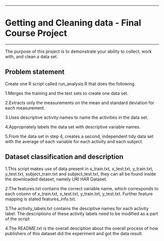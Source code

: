 ***
# Getting and Cleaning data - Final Course Project
***

The purpose of this project is to demonstrate your ability to collect, work with, and clean a data set.

## Problem statement

Create one R script called run_analysis.R that does the following.

1.Merges the training and the test sets to create one data set.

2.Extracts only the measurements on the mean and standard deviation for each measurement.

3.Uses descriptive activity names to name the activities in the data set.

4.Appropriately labels the data set with descriptive variable names.

5.From the data set in step 4, creates a second, independent tidy data set with the average of each variable for each activity and each subject.

## Dataset classification and description

1.This script makes use of data present in x_train.txt, x_test.txt, y_train.txt, y_test.txt, subject_train.txt and subject_test.txt, they can all be found inside the downloaded dataset, namely URI HAR Dataset.

2.The features.txt contains the correct variable name, which corresponds to each column of x_train.txt, x_test.txt, y_train.txt, y_test.txt. Further feature mapping is stated features_info.txt.

3.The activity_labels.txt contains the desciptive names for each activity label.
The descriptions of these activity labels need to be modified as a part of the script

4.The README.txt is the overall desciption about the overall process of how publishers of this dataset did the experiment and got the data result.

